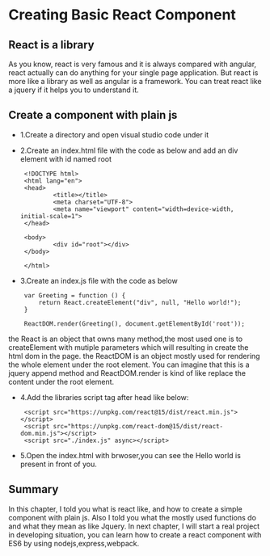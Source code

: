 # Creating Basic React Component

## React is a library
As you know, react is very famous and it is always compared with angular, react actually can do anything for your single page application.
But react is more like a library as well as angular is a framework. You can treat react like a jquery if it helps you to understand it.

## Create a component with plain js

*  1.Create a directory and open visual studio code under it

*  2.Create an index.html file with the code as below and add an div element with id named root
        
        <!DOCTYPE html>
        <html lang="en">
        <head>
                <title></title>
                <meta charset="UTF-8">
                <meta name="viewport" content="width=device-width, initial-scale=1">
        </head>

        <body>
                <div id="root"></div>
        </body>

        </html>

*  3.Create an index.js file with the code as below
        
        var Greeting = function () {
            return React.createElement("div", null, "Hello world!");
        }

        ReactDOM.render(Greeting(), document.getElementById('root'));


the React is an object that owns many method,the most used one is to createElement with mutiple parameters which will resulting in create the html dom in the page.
the ReactDOM is an object mostly used for rendering the whole element under the root element.
You can imagine that this is a jquery append method and ReactDOM.render is kind of like replace the content under the root element.

*  4.Add the libraries script tag after head like below:
        
        <script src="https://unpkg.com/react@15/dist/react.min.js"></script>
        <script src="https://unpkg.com/react-dom@15/dist/react-dom.min.js"></script>
        <script src="./index.js" async></script>

*  5.Open the index.html with brwoser,you can see the Hello world is present in front of you.



## Summary
In this chapter, I told you what is react like, and how to create a simple component with plain js. Also I told you what the mostly used functions do and what they
mean as like Jquery.
In next chapter, I will start a real project in developing situation, you can learn how to create a react component with ES6 by using nodejs,express,webpack.